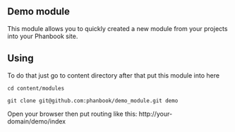 ## Demo module

This module allows you to quickly created a new module from your projects into your Phanbook site.


## Using

To do that just go to content directory after that put this module into here


```
cd content/modules

git clone git@github.com:phanbook/demo_module.git demo

```

Open your browser then put routing like this: http://your-domain/demo/index
